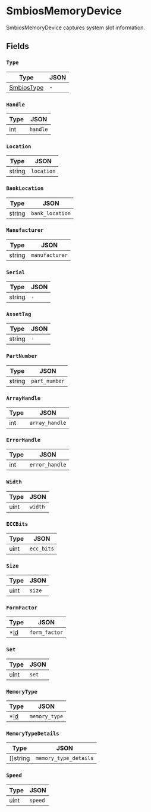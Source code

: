 # SmbiosMemoryDevice

SmbiosMemoryDevice captures system slot information.


## Fields


### `Type`



| Type | JSON |
| ---- | -----------|
| [SmbiosType](smbios_type.md) | `-` |

### `Handle`



| Type | JSON |
| ---- | -----------|
| int | `handle` |

### `Location`



| Type | JSON |
| ---- | -----------|
| string | `location` |

### `BankLocation`



| Type | JSON |
| ---- | -----------|
| string | `bank_location` |

### `Manufacturer`



| Type | JSON |
| ---- | -----------|
| string | `manufacturer` |

### `Serial`



| Type | JSON |
| ---- | -----------|
| string | `-` |

### `AssetTag`



| Type | JSON |
| ---- | -----------|
| string | `-` |

### `PartNumber`



| Type | JSON |
| ---- | -----------|
| string | `part_number` |

### `ArrayHandle`



| Type | JSON |
| ---- | -----------|
| int | `array_handle` |

### `ErrorHandle`



| Type | JSON |
| ---- | -----------|
| int | `error_handle` |

### `Width`



| Type | JSON |
| ---- | -----------|
| uint | `width` |

### `ECCBits`



| Type | JSON |
| ---- | -----------|
| uint | `ecc_bits` |

### `Size`



| Type | JSON |
| ---- | -----------|
| uint | `size` |

### `FormFactor`



| Type | JSON |
| ---- | -----------|
| *[Id](id.md) | `form_factor` |

### `Set`



| Type | JSON |
| ---- | -----------|
| uint | `set` |

### `MemoryType`



| Type | JSON |
| ---- | -----------|
| *[Id](id.md) | `memory_type` |

### `MemoryTypeDetails`



| Type | JSON |
| ---- | -----------|
| []string | `memory_type_details` |

### `Speed`



| Type | JSON |
| ---- | -----------|
| uint | `speed` |
